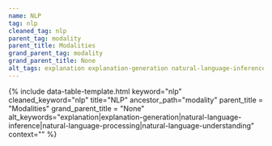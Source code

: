 ```yaml
---
name: NLP
tag: nlp
cleaned_tag: nlp
parent_tag: modality
parent_title: Modalities
grand_parent_tag: modality
grand_parent_title: None
alt_tags: explanation explanation-generation natural-language-inference natural-language-processing natural-language-understanding
---
```


{% include data-table-template.html 
  keyword="nlp" 
  cleaned_keyword="nlp" 
  title="NLP"
  ancestor_path="modality" 
  parent_title = "Modalities"
  grand_parent_title = "None"
  alt_keywords="explanation|explanation-generation|natural-language-inference|natural-language-processing|natural-language-understanding"
  context=""
%}

